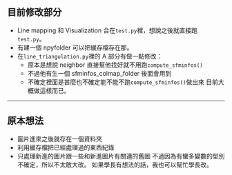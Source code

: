 ## 目前修改部分
* Line mapping 和 Visualization 合在```test.py```裡，想說之後就直接跑```test.py```。
* 有建一個 npyfolder 可以把緩存檔存在那。
* 在```line_triangulation.py```裡的 A 部分有做一點修改：
  * 原本是想說 neighbor 直接幫他找好就不用跑```compute_sfminfos()```
  * 不過他有生一個 sfminfos_colmap_folder 後面會用到
  * 不確定裡面是甚麼也不確定能不能不跑```compute_sfminfos()```做出來
目前大概做這樣而已。
---
## 原本想法
* 圖片進來之後就存在一個資料夾
* 利用緩存檔把已經處理過的東西紀錄
* 只處理新進的圖片跟一些和新進圖片有關連的舊圖
不過因為有蠻多變數的型別不確定，所以不太敢大改。
如果學長有想法的話，我也可以幫忙學長改。

